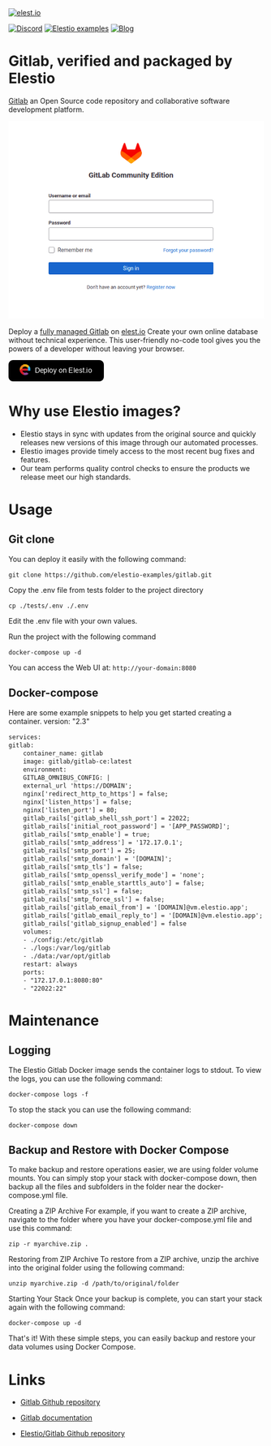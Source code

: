 <a href="https://elest.io">
  <img src="https://elest.io/images/elestio.svg" alt="elest.io" width="150" height="75">
</a>

[![Discord](https://img.shields.io/static/v1.svg?logo=discord&color=f78A38&labelColor=083468&logoColor=ffffff&style=for-the-badge&label=Discord&message=community)](https://discord.gg/4T4JGaMYrD "Get instant assistance and engage in live discussions with both the community and team through our chat feature.")
[![Elestio examples](https://img.shields.io/static/v1.svg?logo=github&color=f78A38&labelColor=083468&logoColor=ffffff&style=for-the-badge&label=github&message=open%20source)](https://github.com/elestio-examples "Access the source code for all our repositories by viewing them.")
[![Blog](https://img.shields.io/static/v1.svg?color=f78A38&labelColor=083468&logoColor=ffffff&style=for-the-badge&label=elest.io&message=Blog)](https://blog.elest.io "Latest news about elestio, open source software, and DevOps techniques.")

# Gitlab, verified and packaged by Elestio

[Gitlab](https://github.com/gitlabhq/gitlabhq) an Open Source code repository and collaborative software development platform.

<img src="https://github.com/elestio-examples/gitlab/raw/main/gitlab.png" alt="gitlab" width="800">

Deploy a <a target="_blank" href="https://elest.io/open-source/gitlab">fully managed Gitlab</a> on <a target="_blank" href="https://elest.io/">elest.io</a> Create your own online database without technical experience. This user-friendly no-code tool gives you the powers of a developer without leaving your browser.

[![deploy](https://github.com/elestio-examples/gitlab/raw/main/deploy-on-elestio.png)](https://dash.elest.io/deploy?source=cicd&social=dockerCompose&url=https://github.com/elestio-examples/gitlab)

# Why use Elestio images?

- Elestio stays in sync with updates from the original source and quickly releases new versions of this image through our automated processes.
- Elestio images provide timely access to the most recent bug fixes and features.
- Our team performs quality control checks to ensure the products we release meet our high standards.

# Usage

## Git clone

You can deploy it easily with the following command:

    git clone https://github.com/elestio-examples/gitlab.git

Copy the .env file from tests folder to the project directory

    cp ./tests/.env ./.env

Edit the .env file with your own values.

Run the project with the following command

    docker-compose up -d

You can access the Web UI at: `http://your-domain:8080`

## Docker-compose

Here are some example snippets to help you get started creating a container.
version: "2.3"

    services:
    gitlab:
        container_name: gitlab
        image: gitlab/gitlab-ce:latest
        environment:
        GITLAB_OMNIBUS_CONFIG: |
        external_url 'https://DOMAIN';
        nginx['redirect_http_to_https'] = false;
        nginx['listen_https'] = false;
        nginx['listen_port'] = 80;
        gitlab_rails['gitlab_shell_ssh_port'] = 22022;
        gitlab_rails['initial_root_password'] = '[APP_PASSWORD]';
        gitlab_rails['smtp_enable'] = true;
        gitlab_rails['smtp_address'] = '172.17.0.1';
        gitlab_rails['smtp_port'] = 25;
        gitlab_rails['smtp_domain'] = '[DOMAIN]';
        gitlab_rails['smtp_tls'] = false;
        gitlab_rails['smtp_openssl_verify_mode'] = 'none';
        gitlab_rails['smtp_enable_starttls_auto'] = false;
        gitlab_rails['smtp_ssl'] = false;
        gitlab_rails['smtp_force_ssl'] = false;
        gitlab_rails['gitlab_email_from'] = '[DOMAIN]@vm.elestio.app';
        gitlab_rails['gitlab_email_reply_to'] = '[DOMAIN]@vm.elestio.app';
        gitlab_rails['gitlab_signup_enabled'] = false
        volumes:
        - ./config:/etc/gitlab
        - ./logs:/var/log/gitlab
        - ./data:/var/opt/gitlab
        restart: always
        ports:
        - "172.17.0.1:8080:80"
        - "22022:22"

# Maintenance

## Logging

The Elestio Gitlab Docker image sends the container logs to stdout. To view the logs, you can use the following command:

    docker-compose logs -f

To stop the stack you can use the following command:

    docker-compose down

## Backup and Restore with Docker Compose

To make backup and restore operations easier, we are using folder volume mounts. You can simply stop your stack with docker-compose down, then backup all the files and subfolders in the folder near the docker-compose.yml file.

Creating a ZIP Archive
For example, if you want to create a ZIP archive, navigate to the folder where you have your docker-compose.yml file and use this command:

    zip -r myarchive.zip .

Restoring from ZIP Archive
To restore from a ZIP archive, unzip the archive into the original folder using the following command:

    unzip myarchive.zip -d /path/to/original/folder

Starting Your Stack
Once your backup is complete, you can start your stack again with the following command:

    docker-compose up -d

That's it! With these simple steps, you can easily backup and restore your data volumes using Docker Compose.

# Links

- <a target="_blank" href="https://github.com/gitlabhq/gitlabhq">Gitlab Github repository</a>

- <a target="_blank" href="https://docs.gitlab.com/">Gitlab documentation</a>

- <a target="_blank" href="https://github.com/elestio-examples/gitlab">Elestio/Gitlab Github repository</a>
